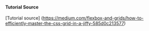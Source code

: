 #### Tutorial Source
[Tutorial source] (https://medium.com/flexbox-and-grids/how-to-efficiently-master-the-css-grid-in-a-jiffy-585d0c213577)
